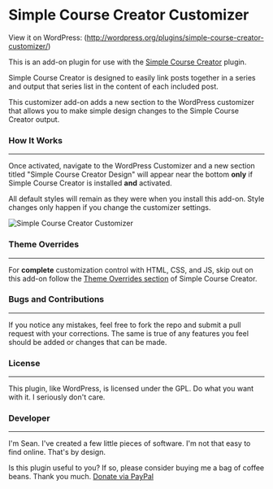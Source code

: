 Simple Course Creator Customizer
=====================

View it on WordPress: (http://wordpress.org/plugins/simple-course-creator-customizer/)

This is an add-on plugin for use with the [Simple Course Creator](https://github.com/sdavismedia/simple-course-creator
) plugin.

Simple Course Creator is designed to easily link posts together in a series and output that series list in the content of each included post.

This customizer add-on adds a new section to the WordPress customizer that allows you to make simple design changes to the Simple Course Creator output.

### How It Works
---

Once activated, navigate to the WordPress Customizer and a new section titled "Simple Course Creator Design" will appear near the bottom **only** if Simple Course Creator is installed **and** activated.

All default styles will remain as they were when you install this add-on. Style changes only happen if you change the customizer settings.

![Simple Course Creator Customizer](http://buildwpyourself.com/wp-content/uploads/edd/2014/03/sccc-screenshot.png)

### Theme Overrides
---

For **complete** customization control with HTML, CSS, and JS, skip out on this add-on follow the [Theme Overrides section](https://github.com/SDavisMedia/simple-course-creator#theme-overrides) of Simple Course Creator.

### Bugs and Contributions
---

If you notice any mistakes, feel free to fork the repo and submit a pull request with your corrections. The same is true of any features you feel should be added or changes that can be made. 

### License
---

This plugin, like WordPress, is licensed under the GPL. Do what you want with it. I seriously don't care. 

### Developer
---

I'm Sean. I've created a few little pieces of software. I'm not that easy to find online. That's by design.

Is this plugin useful to you? If so, please consider buying me a bag of coffee beans. Thank you much. [Donate via
 PayPal](https://www.paypal.com/cgi-bin/webscr?cmd=_s-xclick&hosted_button_id=52HQDSEUA542S)
